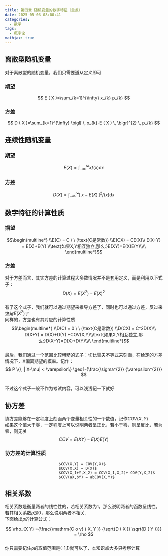 ```yaml
---  
title: 第四章 随机变量的数字特征（重点）  
date: 2025-05-03 08:00:41  
categories:  
  - 数学  
tags:  
  - 概率论  
mathjax: true  
---  
```


## 离散型随机变量  
对于离散型的随机变量，我们只需要遵从定义即可  

### 期望  
$$  
E ( X )=\sum_{k=1}^{\infty} x_{k} p_{k}  
$$  

### 方差  

$$  
D ( X )=\sum_{k=1}^{\infty} \bigl[ \, x_{k}-E ( X ) \, \bigr]^{2} \, p_{k}  
$$  
## 连续性随机变量  

### 期望  

$$  
E ( X )=\int_{-\infty}^{\infty} x f ( x ) \mathrm{d} x  
$$  

### 方差  

$$  
D ( X )=\int_{-\infty}^{\infty} \bigl[ \, x-E ( X ) \, \bigr]^{2} f ( x ) \mathrm{d} x  
$$  

## 数字特征的计算性质  

### 期望  
$$\begin{multline*}  
		\\E(C) = C \ \ (\text{C是常数}) \\E(CX) = CE(X)\\ E(X+Y) = E(X)+E(Y) \\\text{如果X,Y相互独立,那么:}E(XY)=E(X)E(Y)\\\\  
\end{multline*}$$  

### 方差  
对于方差而言，其实方差的计算过程大多数情况并不是套用定义，而是利用以下式子：$$D(X) = E(X^2)-E(X)^2$$  
有了这个式子，我们就可以通过期望来推导方差了，同时也可以通过方差，反过来求解$E(X^2)$了  
同样的，方差也有其对应的计算性质  
$$\begin{multline*}  
		\\D(C) = 0 \ \ (\text{C是常数}) \\D(CX) = C^2D(X)\\ D(X+Y) = D(X)+D(Y) +COV(X,Y)\\\text{如果X,Y相互独立,那么:}D(X+Y)=D(X)+D(Y)\\\\  
\end{multline*}$$  
最后，我们通过一个范围比较粗糙的式子：切比雪夫不等式来刻画，在给定的方差情况下，X偏离期望的概率。记作：  
$$  
P \{\, | X-\mu| < \varepsilon\} \geq1-{\frac{\sigma^{2}} {\varepsilon^{2}}}  
$$  
 不过这个式子一般不作为考试内容，可以浅浅记一下就好  

## 协方差  
协方差能够在一定程度上刻画两个变量相关性的一个数值，记作$COV(X,Y)$  
如果这个值大于零，一定程度上可以说明两者呈正比，若小于零，则呈反比，若为零，则无关  
$$COV = E(XY)-E(X)E(Y)$$  

### 协方差的计算性质  
	                        $COV(X,Y) = COV(Y,X)$  
							$COV(X,X) = D(X)$  
							$COV(X_1+Y,X_2) = COV(X_1,X_2)+ COV(Y,X_2)$  
							$COV(aX,bY) = abCOV(X,Y)$  
## 相关系数  
相关系数是衡量两者的线性性的，若相关系数为1，那么说明两者的函数呈线性。若其相关系数$\rho$是0，那么说明两者不相关.  
下面给出$\rho$的计算公式：  

$$  
\rho_{X Y} ={\frac{\mathrm{C o v} ( X, Y )} {\sqrt{D ( X )}  \sqrt{D ( Y )}}} = \rho  
$$  
你只需要记住ρ的取值范围是(-1,1)就可以了，本知识点大多只考察计算  
